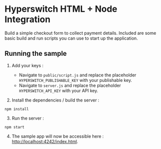 # Hyperswitch HTML + Node Integration

Build a simple checkout form to collect payment details. Included are some basic
build and run scripts you can use to start up the application.

## Running the sample

1. Add your keys :
    - Navigate to `public/script.js` and replace the placeholder `HYPERSWITCH_PUBLISHABLE_KEY` with your publishable key.
    - Navigate to `server.js` and replace the placeholder `HYPERSWITCH_API_KEY` with your API key.

2. Install the dependencies / build the server :
~~~
npm install
~~~

3. Run the server :
~~~
npm start
~~~

4. The sample app will now be accessible here : [http://localhost:4242/index.html](http://localhost:4242/index.html).
